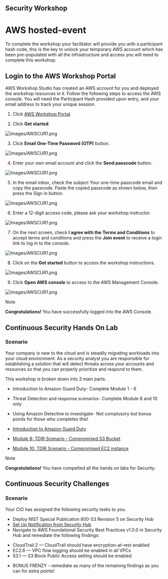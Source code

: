 ## Security Workshop 

# AWS hosted-event

To complete the workshop your facilitator will provide you with a participant hash code, this is the key to unlock your temporary AWS account which has been pre-populated with all the infrastructure and access you will need to complete this workshop.

## Login to the AWS Workshop Portal

AWS Workshop Studio has created an AWS account for you and deployed the workshop resources in it. Follow the following steps to access the AWS console. You will need the Participant Hash provided upon entry, and your email address to track your unique session.

1. Click [AWS Workshop Portal](https://catalog.us-east-1.prod.workshops.aws/).

2. Click **Get started**.

![Images/AWSCUR1.png](/static/costoptimization/getting-started/setup-event-engine-00.png?classes=lab_picture_small)

3. Click **Email One-Time Password (OTP)** button.

![Images/AWSCUR1.png](/static/costoptimization/getting-started/setup-event-engine-01.png?classes=lab_picture_small)

4. Enter your own email account and click the **Send passcode** button.

![Images/AWSCUR1.png](/static/costoptimization/getting-started/setup-event-engine-02.png?classes=lab_picture_small)

5. In the email inbox, check the subject Your one-time passcode email and copy the passcode. Paste the copied passcode as shown below, then press the Sign in button.

![Images/AWSCUR1.png](/static/costoptimization/getting-started/setup-event-engine-03.png?classes=lab_picture_small)

6. Enter a 12-digit access code, please ask your workshop instructor.

![Images/AWSCUR1.png](/static/costoptimization/getting-started/hashcode.png?classes=lab_picture_small)

7. On the next screen, check **I agree with the Terms and Conditions** to accept terms and conditions and press the **Join event** to receive a login link to log in to the console.

![Images/AWSCUR1.png](/static/costoptimization/getting-started/setup-event-engine-04.png?classes=lab_picture_small)

8. Click on the **Get started** button to access the workshop instructions.

![Images/AWSCUR1.png](/static/costoptimization/getting-started/setup-event-engine-05.png?classes=lab_picture_small)

9. Click **Open AWS console** to access to the AWS Management Console.

![Images/AWSCUR1.png](/static/costoptimization/getting-started/setup-event-engine-06.png?classes=lab_picture_small)

> [!NOTE]
> **Congratulations!** You have successfully logged into the AWS Console.

## Continuous Security Hands On Lab

### Scenario 

Your company is new to the cloud and is steadily migrating workloads into your cloud environment. As a security analyst you are responsible for establishing a solution that will detect threats across your accounts and resources so that you can properly prioritize and respond to them.

This workshop is broken down into 3 main parts.
* Introduction to Amazon Guard Duty- Complete Module 1 - 6
* Threat Detection and response scenarios- Complete Module 8 and 10 only
* Using Amazon Detective to investigate- Not complusory but bonus points for those who completes this! 

 * [Introduction to Amazon Guard Duty](https://catalog.workshops.aws/guardduty/en-US/1-introduction-to-guardduty)
 * [Module 8: TDIR Scenario - Compromised S3 Bucket](https://catalog.workshops.aws/guardduty/en-US/2-tdir-scenarios/mod8)
 * [Module 10: TDIR Scenario - Compromised EC2 instance](https://catalog.workshops.aws/guardduty/en-US/2-tdir-scenarios/mod10)
 
 > [!NOTE]
> **Congratulations!** You have compelted all the hands on labs for Security.

## Continuous Security Challenges

### Scenario 
 Your CIO has assigned the following security tasks to you. 
 * Deploy NIST Special Publication 800-53 Revision 5 on Security Hub
  * [Set Up Notification from Security Hub](https://catalog.workshops.aws/inspector/en-US/module4/4-2-configure-finding-notifications-with-security-hub)
 * Navigate to AWS Foundational Security Best Practices v1.0.0 in Security Hub and remediate the following findings:

- CloudTrail.2 — CloudTrail should have encryption-at-rest enabled
- EC2.6 — VPC flow logging should be enabled in all VPCs
- S3.1 — S3 Block Public Access setting should be enabled
* BONUS FRENZY - remediate as many of the remaining findings as you can for extra points!
